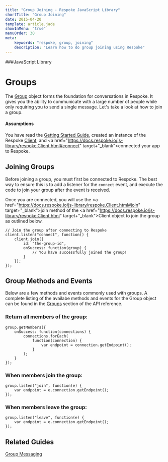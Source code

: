 ```yaml
---
title: "Group Joining - Respoke JavaScript Library"
shortTitle: "Group Joining"
date: 2015-04-20
template: article.jade
showInMenu: "true"
menuOrder: 30
meta:
    keywords: "respoke, group, joining"
    description: "Learn how to do group joining using Respoke"
---
```


###JavaScript Library

# Groups
The <a href="https://docs.respoke.io/js-library/respoke.Group.html" target="_blank">Group</a> object forms the foundation for conversations in Respoke. It gives you the ability to communicate with a large number of people while only requiring you to send a single message. Let's take a look at how to join a group.

#### Assumptions
You have read the [Getting Started Guide](/client/javascript/getting-started.html), created an instance of the Respoke <a href="https://docs.respoke.io/js-library/respoke.Client.html" target="_blank">Client</a>, and <a href="https://docs.respoke.io/js-library/respoke.Client.html#connect" target+"_blank">connected</a> your app to Respoke. 

## Joining Groups
Before joining a group, you must first be connected to Respoke. The best way to ensure this is to add a listener for the `connect` event, and execute the code to join your group after the event is received.    

Once you are connected, you will use the <a href="https://docs.respoke.io/js-library/respoke.Client.html#join" target+"_blank">join</a> method of the <a href="https://docs.respoke.io/js-library/respoke.Client.html" target+"_blank">Client</a> object to join the group as outlined below.
    
    // Join the group after connecting to Respoke
    client.listen("connect", function() {
        client.join({
            id: "the-group-id",
            onSuccess: function(group) {
                // You have successfully joined the group!
            }
        });
    });  

## Group Methods and Events
Below are a few methods and events commonly used with groups. A complete listing of the availabe methods and events for the Group object can be found in the <a href="https://docs.respoke.io/js-library/respoke.Group.html">Groups</a> section of the API reference.

### Return all members of the group:

    group.getMembers({
        onSuccess: function(connections) {
            connections.forEach(
                function(connection) {
                    var endpoint = connection.getEndpoint();
                }
            );
        }
    });

### When members join the group:

    group.listen("join", function(e) {
        var endpoint = e.connection.getEndpoint();
    });

### When members leave the group:

    group.listen("leave", function(e) {
        var endpoint = e.connection.getEndpoint();
    });

## Related Guides
[Group Messaging](/client/javascript/guide/messaging-group.md)